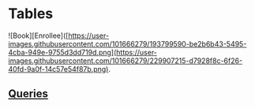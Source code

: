 # Tables

![Book][Enrollee]([https://user-images.githubusercontent.com/101666279/193799590-be2b6b43-5495-4cba-949e-9755d3dd719d.png](https://user-images.githubusercontent.com/101666279/229907215-d7928f8c-6f26-40fd-9a0f-14c57e54f87b.png).

## [Queries](https://github.com/IlyaAboneev/SQL/blob/main/Stepik.org/SQL%20simulator/Enrollee/Enrollee.sql)

